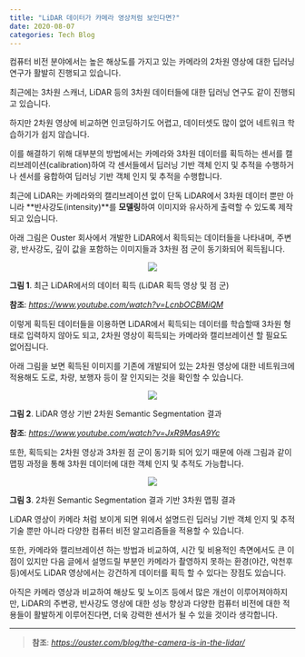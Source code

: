 ```yaml
---
title: "LiDAR 데이터가 카메라 영상처럼 보인다면?"
date: 2020-08-07
categories: Tech Blog
---
```


컴퓨터 비전 분야에서는 높은 해상도를 가지고 있는 카메라의 2차원 영상에 대한 딥러닝 연구가 활발히 진행되고 있습니다.

최근에는 3차원 스캐너, LiDAR 등의 3차원 데이터들에 대한 딥러닝 연구도 같이 진행되고 있습니다.

하지만 2차원 영상에 비교하면 인코딩하기도 어렵고, 데이터셋도 많이 없어 네트워크 학습하기가 쉽지 않습니다.

이를 해결하기 위해 대부분의 방법에서는 카메라와 3차원 데이터를 획득하는 센서를 캘리브레이션(calibration)하여
각 센서들에서 딥러닝 기반 객체 인지 및 추적을 수행하거나 센서를 융합하여 딥러닝 기반 객체 인지 및 추적을 수행합니다.

최근에 LiDAR는 카메라와의 캘리브레이션 없이 단독 LiDAR에서 3차원 데이터 뿐만 아니라 **반사강도(intensity)**를
**모델링**하여 이미지와 유사하게 출력할 수 있도록 제작되고 있습니다.

아래 그림은 Ouster 회사에서 개발한 LiDAR에서 획득되는 데이터들을 나타내며, 주변광, 반사강도, 깊이 값을 포함하는 이미지들과 3차원 점 군이 동기화되어 획득됩니다.

<p align="center"><img src="https://user-images.githubusercontent.com/69247445/89598185-232c7980-d897-11ea-88db-93a7d29f73b0.gif"></p>

**그림 1**. 최근 LiDAR에서의 데이터 획득 (LiDAR 획득 영상 및 점 군)

**참조**: *<https://www.youtube.com/watch?v=LcnbOCBMiQM>*

이렇게 획득된 데이터들을 이용하면 LiDAR에서 획득되는 데이터를 학습할때 3차원 형태로 입력하지 않아도 되고,
2차원 영상이 획득되는 카메라와 캘리브레이션 할 필요도 없어집니다.

아래 그림을 보면 획득된 이미지를 기존에 개발되어 있는 2차원 영상에 대한 네트워크에 적용해도 도로, 차량, 보행자 등이 잘 인지되는 것을 확인할 수 있습니다.

<p align="center"><img src="https://user-images.githubusercontent.com/69247445/89598877-eceff980-d898-11ea-980e-6be8cc636068.gif"></p>

**그림 2**. LiDAR 영상 기반 2차원 Semantic Segmentation 결과

**참조**: *<https://www.youtube.com/watch?v=JxR9MasA9Yc>*


또한, 획득되는 2차원 영상과 3차원 점 군이 동기화 되어 있기 때문에 아래 그림과 같이 맵핑 과정을 통해 3차원 데이터에 대한 객체 인지 및 추적도 가능합니다.

<p align="center"><img src="https://user-images.githubusercontent.com/69247445/89599019-4ce6a000-d899-11ea-97b0-4f5f893400f2.gif"></p>

**그림 3**. 2차원 Semantic Segmentation 결과 기반 3차원 맵핑 결과


LiDAR 영상이 카메라 처럼 보이게 되면 위에서 설명드린 딥러닝 기반 객체 인지 및 추적 기술 뿐만 아니라 다양한 컴퓨터 비전 알고리즘들을 적용할 수 있습니다.

또한, 카메라와 캘리브레이션 하는 방법과 비교하여, 시간 및 비용적인 측면에서도 큰 이점이 있지만
다음 글에서 설명드릴 부분인 카메라가 촬영하지 못하는 환경(야간, 악천후 등)에서도 LiDAR 영상에서는 강건하게 데이터를 획득 할 수 있다는 장점도 있습니다.

아직은 카메라 영상과 비교하여 해상도 및 노이즈 등에서 많은 개선이 이루어져야하지만, 
LiDAR의 주변광, 반사강도 영상에 대한 성능 향상과 다양한 컴퓨터 비전에 대한 적용들이 활발하게 이루어진다면, 
더욱 강력한 센서가 될 수 있을 것이라 생각합니다.

---

> **참조**: *<https://ouster.com/blog/the-camera-is-in-the-lidar/>*
